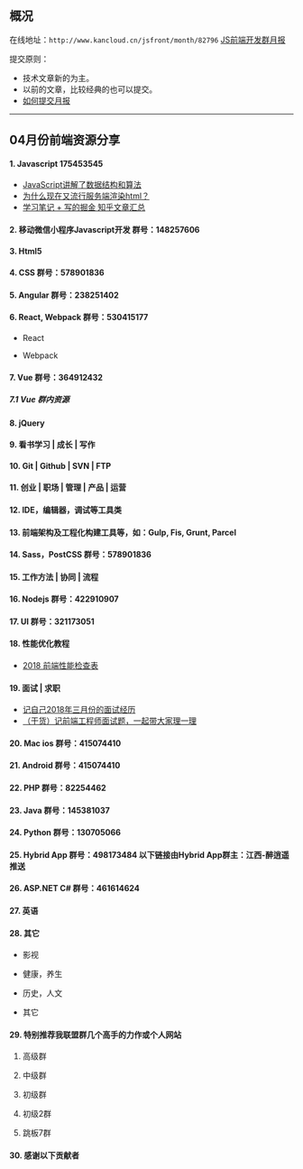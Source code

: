 ## 概况

在线地址：`http://www.kancloud.cn/jsfront/month/82796` [JS前端开发群月报](http://www.kancloud.cn/jsfront/month/82796)


提交原则：

- 技术文章新的为主。
- 以前的文章，比较经典的也可以提交。
- [如何提交月报](http://www.kancloud.cn/jsfront/month/227309)

---


## 04月份前端资源分享
#### 1. Javascript 175453545
- [JavaScript讲解了数据结构和算法](https://github.com/coderwhy/JavaScript-Data-Structure)
- [为什么现在又流行服务端渲染html？](https://www.zhihu.com/question/59578433)
- [学习笔记 + 写的掘金 知乎文章汇总](https://github.com/yangfan0095/basis)

#### 2. 移动微信小程序Javascript开发 群号：148257606

#### 3. Html5


#### 4. CSS  群号：578901836

#### 5. Angular 群号：238251402

#### 6. React, Webpack 群号：530415177
- React
    

- Webpack


#### 7. Vue 群号：364912432

##### 7.1 Vue 群内资源


#### 8. jQuery

#### 9. 看书学习 | 成长 | 写作


#### 10. Git | Github | SVN | FTP

#### 11. 创业 | 职场 | 管理 | 产品 | 运营

#### 12. IDE，编辑器，调试等工具类

#### 13. 前端架构及工程化构建工具等，如：Gulp, Fis, Grunt, Parcel

#### 14. Sass，PostCSS  群号：578901836

#### 15. 工作方法 | 协同 | 流程

#### 16. Nodejs 群号：422910907

#### 17. UI 群号：321173051

#### 18. 性能优化教程
- [2018 前端性能检查表](https://juejin.im/post/5ac1d117f265da2396128b9f)

#### 19. 面试 | 求职
- [记自己2018年三月份的面试经历](http://yuqirong.me/2018/04/01/%E8%AE%B0%E8%87%AA%E5%B7%B12018%E5%B9%B4%E4%B8%89%E6%9C%88%E4%BB%BD%E7%9A%84%E9%9D%A2%E8%AF%95%E7%BB%8F%E5%8E%86/)
- [（干货）记前端工程师面试题，一起带大家理一理](https://juejin.im/post/5abf68886fb9a028b54802e0)

#### 20. Mac ios 群号：415074410

#### 21. Android 群号：415074410

#### 22. PHP 群号：82254462

#### 23. Java 群号：145381037

#### 24. Python 群号：130705066

#### 25. Hybrid App 群号：498173484 以下链接由Hybrid App群主：江西-醉逍遥推送

#### 26. ASP.NET C# 群号：461614624

#### 27. 英语

#### 28. 其它

- 影视


- 健康，养生


- 历史，人文


- 其它



#### 29. 特别推荐我联盟群几个高手的力作或个人网站

1. 高级群



2. 中级群


3. 初级群

4. 初级2群


5. 跳板7群


#### 30. 感谢以下贡献者

